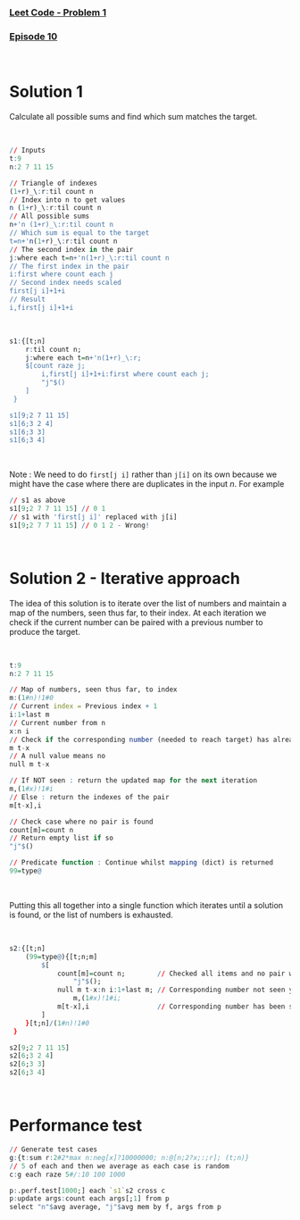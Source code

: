 ### [Leet Code - Problem 1](https://leetcode.com/problems/two-sum/)
### [Episode 10](https://community.kx.com/t5/Community-Blogs/Q-For-Problems-Episode-10-Leet-Code-1/ba-p/13765)

<br />

# Solution 1

Calculate all possible sums and find which sum matches the target.

<br />

```q
// Inputs
t:9
n:2 7 11 15

// Triangle of indexes
(1+r)_\:r:til count n
// Index into n to get values
n (1+r)_\:r:til count n
// All possible sums
n+'n (1+r)_\:r:til count n
// Which sum is equal to the target
t=n+'n(1+r)_\:r:til count n
// The second index in the pair 
j:where each t=n+'n(1+r)_\:r:til count n
// The first index in the pair 
i:first where count each j
// Second index needs scaled
first[j i]+1+i
// Result
i,first[j i]+1+i
```

<br />

```q
s1:{[t;n] 
    r:til count n;
    j:where each t=n+'n(1+r)_\:r;
    $[count raze j;
        i,first[j i]+1+i:first where count each j;
        "j"$()
    ]
 }

s1[9;2 7 11 15]
s1[6;3 2 4]
s1[6;3 3]
s1[6;3 4]
```

<br />

Note : We need to do `first[j i]` rather than `j[i]` on its own because we might have the case where there are duplicates in the input *n*. For example

```q
// s1 as above
s1[9;2 7 7 11 15] // 0 1
// s1 with 'first[j i]' replaced with j[i]
s1[9;2 7 7 11 15] // 0 1 2 - Wrong!
```

<br />

# Solution 2 - Iterative approach

The idea of this solution is to iterate over the list of numbers and maintain a map of the numbers, seen thus far, to their index. At each iteration we check if the current number can be paired with a previous number to produce the target.

<br />

```q
t:9
n:2 7 11 15

// Map of numbers, seen thus far, to index 
m:(1#n)!1#0
// Current index = Previous index + 1
i:1+last m
// Current number from n
x:n i
// Check if the corresponding number (needed to reach target) has already been seen or not
m t-x
// A null value means no
null m t-x

// If NOT seen : return the updated map for the next iteration
m,(1#x)!1#i
// Else : return the indexes of the pair
m[t-x],i

// Check case where no pair is found
count[m]=count n
// Return empty list if so
"j"$()

// Predicate function : Continue whilst mapping (dict) is returned
99=type@
```

<br />

Putting this all together into a single function which iterates until a solution is found, or the list of numbers is exhausted.

<br />

```q
s2:{[t;n] 
    (99=type@){[t;n;m] 
        $[
            count[m]=count n;        // Checked all items and no pair was found
                "j"$(); 
            null m t-x:n i:1+last m; // Corresponding number not seen yet
                m,(1#x)!1#i; 
            m[t-x],i                 // Corresponding number has been seen, return index of pair
        ]
    }[t;n]/(1#n)!1#0
 }

s2[9;2 7 11 15]
s2[6;3 2 4]
s2[6;3 3]
s2[6;3 4]
```

<br />

# Performance test

```q
// Generate test cases
g:{t:sum r:2#2*max n:neg[x]?10000000; n:@[n;2?x;:;r]; (t;n)}
// 5 of each and then we average as each case is random
c:g each raze 5#/:10 100 1000

p:.perf.test[1000;] each `s1`s2 cross c
p:update args:count each args[;1] from p
select "n"$avg average, "j"$avg mem by f, args from p
```
